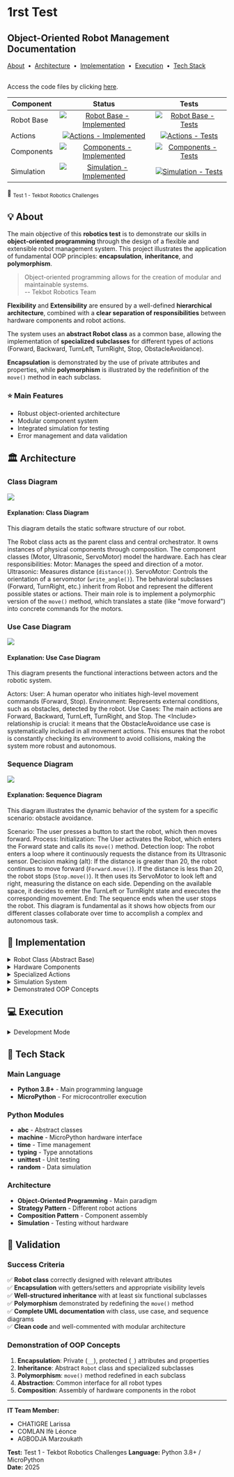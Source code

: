 # 1rst Test

## Object-Oriented Robot Management Documentation

<div style={{ textAlign: "center" }}>
  <a href="#bulb-about">About</a> &nbsp;&bull;&nbsp;
  <a href="#classical_building-architecture">Architecture</a> &nbsp;&bull;&nbsp;
  <a href="#mag_right-implementation">Implementation</a> &nbsp;&bull;&nbsp;
  <a href="#computer-running">Execution</a> &nbsp;&bull;&nbsp;
  <a href="#toolbox-tech-stack">Tech Stack</a>
</div>

<br />

Access the code files by clicking [here](https://github.com/TekBot-Robotics-Challenge/2025-Team-The_Winners-Docs/tree/main/Tekbot_The_Winners/computer_science/test1).

<div style={{ textAlign: "center" }}>

| Component       |                                                                                                              Status                                                                                                               |                                                                                                            Tests                                                                                                             | 
|---------------|:----------------------------------------------------------------------------------------------------------------------------------------------------------------------------------------------------------------------------------------:|:----------------------------------------------------------------------------------------------------------------------------------------------------------------------------------------------------------------------------------:|
| Robot Base       |          [![Robot Base - Implemented](https://img.shields.io/badge/Robot%20Base-Implemented-green)](Code/robot.py)          |          [![Robot Base - Tests](https://img.shields.io/badge/Tests-Passing-green)](tests/)          |
| Actions | [![Actions - Implemented](https://img.shields.io/badge/Actions-Implemented-green)](Code/action.py) | [![Actions - Tests](https://img.shields.io/badge/Tests-Passing-green)](tests/) |
| Components      |        [![Components - Implemented](https://img.shields.io/badge/Components-Implemented-green)](Code/component.py)         |        [![Components - Tests](https://img.shields.io/badge/Tests-Passing-green)](tests/)         |
| Simulation         |             [![Simulation - Implemented](https://img.shields.io/badge/Simulation-Implemented-green)](Code/simulation.py)             |             [![Simulation - Tests](https://img.shields.io/badge/Tests-Passing-green)](tests/)             |

 :construction: <sub>Test 1 - Tekbot Robotics Challenges </sub>

</div>
 
## :bulb: About

The main objective of this **robotics test** is to demonstrate our skills in **object-oriented programming** through the design of a flexible and extensible robot management system. This project illustrates the application of fundamental OOP principles: **encapsulation**, **inheritance**, and **polymorphism**.

> Object-oriented programming allows for the creation of modular and maintainable systems.  
> -- Tekbot Robotics Team

**Flexibility** and **Extensibility** are ensured by a well-defined **hierarchical architecture**, combined with a **clear separation of responsibilities** between hardware components and robot actions.

The system uses an **abstract Robot class** as a common base, allowing the implementation of **specialized subclasses** for different types of actions (Forward, Backward, TurnLeft, TurnRight, Stop, ObstacleAvoidance).

**Encapsulation** is demonstrated by the use of private attributes and properties, while **polymorphism** is illustrated by the redefinition of the `move()` method in each subclass.

### :star: Main Features

- Robust object-oriented architecture
- Modular component system
- Integrated simulation for testing
- Error management and data validation

## :classical_building: Architecture

### Class Diagram
![](/img/ClassDiagram.jpg)

#### Explanation: Class Diagram
This diagram details the static software structure of our robot.

The Robot class acts as the parent class and central orchestrator. It owns instances of physical components through composition.
The component classes (Motor, Ultrasonic, ServoMotor) model the hardware. Each has clear responsibilities:
Motor: Manages the speed and direction of a motor.
Ultrasonic: Measures distance (`distance()`).
ServoMotor: Controls the orientation of a servomotor (`write_angle()`).
The behavioral subclasses (Forward, TurnRight, etc.) inherit from Robot and represent the different possible states or actions. Their main role is to implement a polymorphic version of the `move()` method, which translates a state (like "move forward") into concrete commands for the motors.

### Use Case Diagram
![](/img/UseCaseDiagram.jpg)

#### Explanation: Use Case Diagram
This diagram presents the functional interactions between actors and the robotic system.

Actors:
User: A human operator who initiates high-level movement commands (Forward, Stop).
Environment: Represents external conditions, such as obstacles, detected by the robot.
Use Cases:
The main actions are Forward, Backward, TurnLeft, TurnRight, and Stop.
The &lt;Include&gt; relationship is crucial: it means that the ObstacleAvoidance use case is systematically included in all movement actions. This ensures that the robot is constantly checking its environment to avoid collisions, making the system more robust and autonomous.

### Sequence Diagram
![](/img/sequenceDiagram.jpg)

#### Explanation: Sequence Diagram
This diagram illustrates the dynamic behavior of the system for a specific scenario: obstacle avoidance.

Scenario: The user presses a button to start the robot, which then moves forward.
Process:
Initialization: The User activates the Robot, which enters the Forward state and calls its `move()` method.
Detection loop: The robot enters a loop where it continuously requests the distance from its Ultrasonic sensor.
Decision making (alt):
If the distance is greater than 20, the robot continues to move forward (`Forward.move()`).
If the distance is less than 20, the robot stops (`Stop.move()`). It then uses its ServoMotor to look left and right, measuring the distance on each side.
Depending on the available space, it decides to enter the TurnLeft or TurnRight state and executes the corresponding movement.
End: The sequence ends when the user stops the robot.
This diagram is fundamental as it shows how objects from our different classes collaborate over time to accomplish a complex and autonomous task.

## :mag_right: Implementation

<details>
    <summary> Robot Class (Abstract Base) </summary>

### Robot Class (Abstract Base)

The `Robot` class serves as the abstract base for all types of robots. It defines the common interface and manages the basic components.

```python
from abc import ABC, abstractmethod
from typing import List
from component import Motor, ServoMotor, Ultrasonic

class Robot(ABC):
    def __init__(
        self,
        motors_ids: List[str],
        servo_id: str,
        ultrasonic_id: str
    ):
        """Initialize the robot with motors, servo, and ultrasonic sensor."""
        self._motors = [Motor(id) for id in motors_ids]
        self._servo = ServoMotor(servo_id)
        self._ultrasonic = Ultrasonic(ultrasonic_id)

    @property
    def servo(self) -> ServoMotor:
        """Get the servo motor."""
        return self._servo

    @servo.setter
    def servo(self, servo: ServoMotor):
        """Set the servo motor."""
        if not isinstance(servo, ServoMotor):
            raise ValueError("Servo must be an instance of ServoMotor")
        self._servo = servo

    @property
    def ultrasonic(self) -> Ultrasonic:
        """Get the ultrasonic sensor."""
        return self._ultrasonic

    @ultrasonic.setter
    def ultrasonic(self, ultrasonic: Ultrasonic):
        """Set the ultrasonic sensor."""
        if not isinstance(ultrasonic, Ultrasonic):
            raise ValueError("Ultrasonic must be an instance of Ultrasonic")
        self._ultrasonic = ultrasonic

    @abstractmethod
    def move(self, speed: int = 0):
        """Abstract method to move the robot."""
        pass
```

**Main features:**
- **Abstract class** using the `ABC` module
- **Encapsulation** with protected attributes (`_`)
- **Abstract method** `move()` to be implemented in subclasses
- **Composition** with hardware components (motors, servo, ultrasonic)

</details>

<details>
    <summary> Hardware Components </summary>

### Hardware Components

The system uses three main types of components, each with appropriate encapsulation:

#### Motor Class
```python
class Motor:
    def __init__(self, identifier: str):
        self._identifier = identifier
        self._speed = 0
        self._direction = "stop"

    def move_forward(self, speed: int):
        """Move the motor forward with the specified speed."""
        if not 0 <= speed <= 1023:
            raise ValueError("Speed must be between 0 and 1023")
        self._speed = speed
        self._direction = "forward"
        print(f"[SIMULATION MOTOR {self._identifier}] Moving forward with speed {speed}")

    def move_backward(self, speed: int):
        """Move the motor backward with the specified speed."""
        if not 0 <= speed <= 1023:
            raise ValueError("Speed must be between 0 and 1023")
        self._speed = speed
        self._direction = "backward"
        print(f"[SIMULATION MOTOR {self._identifier}] Moving backward with speed {speed}")

    def stop(self):
        """Stop the motor."""
        self._speed = 0
        self._direction = "stop"
        print(f"[SIMULATION MOTOR {self._identifier}] Stopped")

    @property
    def speed(self) -> int:
        """Get the current speed of the motor."""
        return self._speed

    @speed.setter
    def speed(self, speed: int):
        """Set the speed of the motor."""
        if not 0 <= speed <= 1023:
            raise ValueError("Speed must be between 0 and 1023")
        self._speed = speed

    @property
    def direction(self) -> str:
        """Get the current direction of the motor."""
        return self._direction

    @direction.setter
    def direction(self, value: str) -> None:
        """Set the direction of the motor."""
        valid_directions = ["forward", "backward", "stop"]
        if value not in valid_directions:
            raise ValueError(f"Direction must be one of {valid_directions}")
        self._direction = value

```

#### ServoMotor Class
```python
class ServoMotor:
    def __init__(self, identifier: str):
        self._identifier = identifier
        self._angle = 0

    def write_angle(self, degrees: Optional[float] = None, radians: Optional[float] = None):
        """Set the servo motor angle."""
        if degrees is None and radians is None:
            raise ValueError("An angle in degrees must be provided")
        if degrees is None:
            import math
            degrees = math.degrees(radians)
        self._angle = degrees % 360
        print(f"[SIMULATION SERVO {self._identifier}] Angle set to {self._angle} degrees")

    def stop(self):
        """Stop the servo motor."""
        print(f"[SIMULATION SERVO {self._identifier}] Stopped")

    @property
    def angle(self) -> float:
        """Get the current angle of the servo motor."""
        return self._angle

    @angle.setter
    def angle(self, degrees: float):
        """Set the angle of the motor."""
        self._angle = degrees % 360
```

#### Ultrasonic Class
```python
class Ultrasonic:
    def __init__(self, identifier: str):
        self._identifier = identifier

    def distance(self) -> float:
        """Measure the simulated distance."""
        distance = random.uniform(5, 100)
        print(f"[SIMULATION ULTRASONIC {self._identifier}] Measured distance: {distance:.2f} cm")
        return distance
```

</details>

<details>
    <summary> Specialized Actions </summary>

### Specialized Actions

Each action inherits from the `Robot` class and implements its own version of the `move()` method, demonstrating **polymorphism**.

#### Forward

The code below defines the `Forward` class, responsible for moving the robot straight ahead. It inherits from the abstract `Robot` class and individually controls the left and right motors. This action is integrated as the basic movement state, used in many navigation scenarios.

```python
class Forward(Robot):
    def __init__(
        self,
        left_motors_ids: List[str],
        right_motors_ids: List[str],
        servo_id: str,
        ultrasonic_id: str
    ):
        """Initialize the Forward movement with left and right motors."""
        super().__init__(left_motors_ids + right_motors_ids, servo_id, ultrasonic_id)
        self.__left_motors = self._motors[:len(left_motors_ids)]
        self.__right_motors = self._motors[len(left_motors_ids):]

    @property
    def left_motors(self) -> List[Motor]:
        """Get the left motors."""
        return self.__left_motors

    @left_motors.setter
    def left_motors(self, motors: List[Motor]):
        """Set the left motors."""
        if not motors or not all(isinstance(m, Motor) for m in motors):
            raise ValueError("Left motors must be a non-empty list of Motor instances")
        self.__left_motors = motors

    @property
    def right_motors(self) -> List[Motor]:
        """Get the right motors."""
        return self.__right_motors

    @right_motors.setter
    def right_motors(self, motors: List[Motor]):
        """Set the right motors."""
        if not motors or not all(isinstance(m, Motor) for m in motors):
            raise ValueError("Right motors must be a non-empty list of Motor instances")
        self.__right_motors = motors

    @property
    def servo(self) -> ServoMotor:
        """Get the servo motor."""
        return self._servo

    @property
    def ultrasonic(self) -> Ultrasonic:
        """Get the ultrasonic sensor."""
        return self._ultrasonic

    def move(self, speed: int = 512):
        """Move forward in a straight line."""
        if not 0 <= speed <= 1023:
            raise ValueError("Speed must be between 0 and 1023")
        for motor in self.__left_motors + self.__right_motors:
            motor.move_forward(speed)
```

#### TurnLeft

The `TurnLeft` class allows the robot to make a left turn by reducing the speed of the left motors and increasing the speed of the right ones. It inherits from `Robot` and illustrates the system's polymorphism, with each specialized action adapting the `move()` method for specific behavior.

```python
class TurnLeft(Robot):
    def __init__(
        self,
        left_motors_ids: List[str],
        right_motors_ids: List[str],
        servo_id: str,
        ultrasonic_id: str
    ):
        """Initialize the TurnLeft movement with left and right motors."""
        super().__init__(left_motors_ids + right_motors_ids, servo_id, ultrasonic_id)
        self.__left_motors = self._motors[:len(left_motors_ids)]
        self.__right_motors = self._motors[len(left_motors_ids):]

    @property
    def left_motors(self) -> List[Motor]:
        """Get the left motors."""
        return self.__left_motors

    @left_motors.setter
    def left_motors(self, motors: List[Motor]):
        """Set the left motors."""
        if not motors or not all(isinstance(m, Motor) for m in motors):
            raise ValueError("Left motors must be a non-empty list of Motor instances")
        self.__left_motors = motors

    @property
    def right_motors(self) -> List[Motor]:
        """Get the right motors."""
        return self.__right_motors

    @right_motors.setter
    def right_motors(self, motors: List[Motor]):
        """Set the right motors."""
        if not motors or not all(isinstance(m, Motor) for m in motors):
            raise ValueError("Right motors must be a non-empty list of Motor instances")
        self.__right_motors = motors

    @property
    def servo(self) -> ServoMotor:
        """Get the servo motor."""
        return self._servo

    @property
    def ultrasonic(self) -> Ultrasonic:
        """Get the ultrasonic sensor."""
        return self._ultrasonic

    def move(self, speed: int = 512):
        """Turn left."""
        if not 0 <= speed <= 1023:
            raise ValueError("Speed must be between 0 and 1023")
        for motor in self.__left_motors:
            motor.move_forward(speed // 3)
        for motor in self.__right_motors:
            motor.move_forward(speed)
```

#### ObstacleAvoidance

The `ObstacleAvoidance` class implements obstacle avoidance logic. It uses the ultrasonic sensor to measure distances and the servo motor to orient the sensor. Based on the measurements, it decides to turn or stop, ensuring the robot's safety and autonomy in its environment.

```python

class ObstacleAvoidance(Robot):
    def __init__(
        self,
        left_motors_ids: List[str],
        right_motors_ids: List[str],
        servo_id: str,
        ultrasonic_id: str
    ):
        """Initialize the ObstacleAvoidance movement with left and right motors."""
        super().__init__(left_motors_ids + right_motors_ids, servo_id, ultrasonic_id)
        self.__left_motors = self._motors[:len(left_motors_ids)]
        self.__right_motors = self._motors[len(left_motors_ids):]

    @property
    def left_motors(self) -> List[Motor]:
        """Get the left motors."""
        return self.__left_motors

    @left_motors.setter
    def left_motors(self, motors: List[Motor]):
        """Set the left motors."""
        if not motors or not all(isinstance(m, Motor) for m in motors):
            raise ValueError("Left motors must be a non-empty list of Motor instances")
        self.__left_motors = motors

    @property
    def right_motors(self) -> List[Motor]:
        """Get the right motors."""
        return self.__right_motors

    @right_motors.setter
    def right_motors(self, motors: List[Motor]):
        """Set the right motors."""
        if not motors or not all(isinstance(m, Motor) for m in motors):
            raise ValueError("Right motors must be a non-empty list of Motor instances")
        self.__right_motors = motors

    @property
    def servo(self) -> ServoMotor:
        """Get the servo motor."""
        return self._servo

    @property
    def ultrasonic(self) -> Ultrasonic:
        """Get the ultrasonic sensor."""
        return self._ultrasonic

    def avoid_obstacles(self, speed: int = 512, threshold_distance: float = 20.0):
        """Implement obstacle avoidance logic."""
        while True:
            try:
                distance = self.ultrasonic.distance()
                print(f"Measured distance: {distance:.2f} cm")
                if distance < threshold_distance:
                    print("Obstacle detected!")
                    for motor in self._motors:
                        motor.stop()
                    self.servo.write_angle(90)
                    time.sleep(0.5)
                    left_distance = self.ultrasonic.distance()
                    print(f"Left distance: {left_distance:.2f} cm")
                    self.servo.write_angle(-90)
                    time.sleep(0.5)
                    right_distance = self.ultrasonic.distance()
                    print(f"Right distance: {right_distance:.2f} cm")
                    self.servo.write_angle(0)
                    time.sleep(0.5)
                    if left_distance > right_distance and left_distance > threshold_distance:
                        print("Turning left")
                        for motor in self.__left_motors:
                            motor.move_forward(speed // 3)
                        for motor in self.__right_motors:
                            motor.move_forward(speed)
                        time.sleep(1)
                    elif right_distance > threshold_distance:
                        print("Turning right")
                        for motor in self.__left_motors:
                            motor.move_forward(speed)
                        for motor in self.__right_motors:
                            motor.move_forward(speed // 3)
                        time.sleep(1)
                    else:
                        print("No clear path, stopping")
                        for motor in self._motors:
                            motor.stop()
                        break
                else:
                    print("Path clear, moving forward")
                    for motor in self.__left_motors + self.__right_motors:
                        motor.move_forward(speed)
                time.sleep(0.1)
            except Exception as e:
                print(f"Error: {e}")
                for motor in self._motors:
                    motor.stop()
                break

    def move(self, speed: int = 512):
        """Start obstacle avoidance."""
        self.avoid_obstacles(speed, threshold_distance=20.0)
```

</details>

<details>
    <summary> Simulation System </summary>

### Simulation System

For testing without physical hardware, the system includes the following function:

```python
import time
from action import Forward, Backward, TurnLeft, TurnRight, Stop, ObstacleAvoidance
from typing import List

def main():
    """Run simulation for all robot movements."""
    left_motors_ids = ["motor_g1", "motor_g2"]
    right_motors_ids = ["motor_d1", "motor_d2"]
    servo_id = "servo_1"
    ultrasonic_id = "ultrasonic_1"

    print("=== Testing Forward ===")
    robot_forward = Forward(left_motors_ids, right_motors_ids, servo_id, ultrasonic_id)
    robot_forward.move(speed=512)
    time.sleep(1)

    print("\n=== Testing Backward ===")
    robot_backward = Backward(left_motors_ids, right_motors_ids, servo_id, ultrasonic_id)
    robot_backward.move(speed=512)
    time.sleep(1)

    print("\n=== Testing TurnLeft ===")
    robot_left = TurnLeft(left_motors_ids, right_motors_ids, servo_id, ultrasonic_id)
    robot_left.move(speed=512)
    time.sleep(1)

    print("\n=== Testing TurnRight ===")
    robot_right = TurnRight(left_motors_ids, right_motors_ids, servo_id, ultrasonic_id)
    robot_right.move(speed=512)
    time.sleep(1)

    print("\n=== Testing Stop ===")
    robot_stop = Stop(left_motors_ids, right_motors_ids, servo_id, ultrasonic_id)
    robot_stop.move()

    print("\n=== Testing ObstacleAvoidance ===")
    robot_obstacle = ObstacleAvoidance(left_motors_ids, right_motors_ids, servo_id, ultrasonic_id)
    robot_obstacle.move(speed=512)
    time.sleep(5)

if __name__ == "__main__":
    main()
```

</details>

<details>
    <summary> Demonstrated OOP Concepts </summary>

### Demonstrated OOP Concepts

#### 1. Encapsulation
- **Private attributes**: Use of double underscore (`__`) for private attributes
- **Properties**: Use of `@property` and `@setter` to control access
- **Validation**: Value control in setters
- **Protected methods**: Use of single underscore (`_`) for internal methods

#### 2. Inheritance
- **Abstract class**: `Robot` as an abstract base class with `ABC`
- **Multiple inheritance**: All actions inherit from `Robot`
- **Parent constructor call**: Use of `super().__init__()`
- **Code reuse**: Sharing of common attributes and methods

#### 3. Polymorphism
- **Abstract method**: `move()` defined in the base class
- **Redefinition**: Each subclass implements `move()` differently
- **Uniform interface**: All robots can be used in the same way
- **Specialized behaviors**: Each action has its own logic

#### 4. Composition
- **Object aggregation**: Robot composes motors, servo, and ultrasonic
- **Separation of responsibilities**: Each component has its specific function
- **Modularity**: Facilitates maintenance and extension

</details>

## :computer: Execution

<details>
    <summary>Development Mode</summary>

### Development Mode

Development mode uses simulation to test the code without physical hardware.

#### Running the Simulation

```bash
python simulation.py
```

#### Output


<iframe src="https://player.vimeo.com/video/123456789" width="640" height="360" frameborder="0" allowfullscreen></iframe>


</details>

## :toolbox: Tech Stack

### Main Language
- **Python 3.8+** - Main programming language
- **MicroPython** - For microcontroller execution

### Python Modules
- **abc** - Abstract classes
- **machine** - MicroPython hardware interface
- **time** - Time management
- **typing** - Type annotations
- **unittest** - Unit testing
- **random** - Data simulation

### Architecture
- **Object-Oriented Programming** - Main paradigm
- **Strategy Pattern** - Different robot actions
- **Composition Pattern** - Component assembly
- **Simulation** - Testing without hardware

## :test_tube: Validation

### Success Criteria

✅ **Robot class** correctly designed with relevant attributes  
✅ **Encapsulation** with getters/setters and appropriate visibility levels  
✅ **Well-structured inheritance** with at least six functional subclasses  
✅ **Polymorphism** demonstrated by redefining the `move()` method  
✅ **Complete UML documentation** with class, use case, and sequence diagrams  
✅ **Clean code** and well-commented with modular architecture  


### Demonstration of OOP Concepts

1. **Encapsulation**: Private (`__`), protected (`_`) attributes and properties
2. **Inheritance**: Abstract `Robot` class and specialized subclasses
3. **Polymorphism**: `move()` method redefined in each subclass
4. **Abstraction**: Common interface for all robot types
5. **Composition**: Assembly of hardware components in the robot

---

**IT Team Member:** 
- CHATIGRE Larissa
- COMLAN Ifè Léonce 
- AGBODJA Marzoukath

**Test:** Test 1 - Tekbot Robotics Challenges 
**Language:** Python 3.8+ / MicroPython  
**Date:** 2025